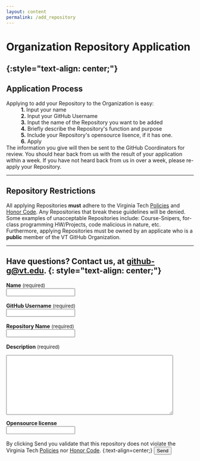 ```yaml
---
layout: content
permalink: /add_repository
---
```


# **Organization Repository Application**
{:style="text-align: center;"}
---

## **Application Process**  
Applying to add your Repository to the Organization is easy:  
&nbsp;&nbsp;&nbsp;&nbsp;&nbsp;&nbsp;&nbsp;&nbsp;&nbsp;&nbsp;**1.** Input your name  
&nbsp;&nbsp;&nbsp;&nbsp;&nbsp;&nbsp;&nbsp;&nbsp;&nbsp;&nbsp;**2.** Input your GitHub Username  
&nbsp;&nbsp;&nbsp;&nbsp;&nbsp;&nbsp;&nbsp;&nbsp;&nbsp;&nbsp;**3.** Input the name of the Repository you want to be added  
&nbsp;&nbsp;&nbsp;&nbsp;&nbsp;&nbsp;&nbsp;&nbsp;&nbsp;&nbsp;**4.** Briefly describe the Repository's function and purpose  
&nbsp;&nbsp;&nbsp;&nbsp;&nbsp;&nbsp;&nbsp;&nbsp;&nbsp;&nbsp;**5.** Include your Repository's opensource lisence, if it has one.  
&nbsp;&nbsp;&nbsp;&nbsp;&nbsp;&nbsp;&nbsp;&nbsp;&nbsp;&nbsp;**6.** Apply  
The information you give will then be sent to the GitHub Coordinators for review. You should hear back from us with the result of your application within a week. If you have not heard back from us in over a week, please re-apply your Repository.

---

## **Repository Restrictions**  
All applying Repositories **must** adhere to the Virginia Tech [Policies](http://www.policies.vt.edu/index.php) and [Honor Code](http://honorsystem.vt.edu/HSConstitution/honor_code_manual_and_policy.html). Any Repositories that break these guidelines will be denied. Some examples of unacceptable Repositories include: Course-Snipers, for-class programming HW/Projects, code malicious in nature, etc. Furthermore, applying Repositories must be owned by an applicate who is a **public** member of the VT GitHub Organization.

---
Have questions? Contact us, at <github-g@vt.edu>.
{: style="text-align: center;"} 
---


<b>Name</b> <font size="2.5rem"> (required) </font><br>
<input class="rounded" name="name" placeholder="" id="name_field"><br><br>
<b>GitHub Username</b> <font size="2.5rem"> (required) </font><br>
<input class="rounded" name="github_username" placeholder="" id="username_field"><br><br>
<b>Repository Name</b> <font size="2.5rem"> (required) </font><br>
<input class="rounded" name="repository_name" placeholder="" id="repository_field"><br><br>
<b>Description</b><font size="2.5rem"> (required)</font>
<textarea class="rounded" rows="4" cols="40" name="description" id="description_field" placeholder="" style="min-height:10rem;min-width:28rem"></textarea>
<b>Opensource license</b><br>
<input class="rounded" name="license" placeholder="" id="license_field"><br><br>
By clicking Send you validate that this repository does not violate the Virginia Tech [Policies](http://www.policies.vt.edu/index.php) nor [Honor Code](http://honorsystem.vt.edu/HSConstitution/honor_code_manual_and_policy.html).
{:text-align=center;}
<input type="submit" value="Send" onclick="sendRepoReq()"><br><br>

<a style="text-decoration: none" class="" name="send_message" id="send_message"><a/><br>


<script
  src="https://code.jquery.com/jquery-3.1.1.min.js"
  integrity="sha256-hVVnYaiADRTO2PzUGmuLJr8BLUSjGIZsDYGmIJLv2b8="
  crossorigin="anonymous"></script>
<script type="text/javascript" src="assets/javascript/verifyApplyFields.js"></script>
<script type="text/javascript" src="assets/javascript/sendFunction.js"></script>
